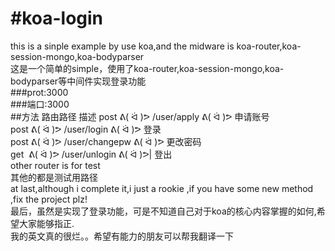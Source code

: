 #koa-login
===
this is a sinple example by use koa,and the midware is koa-router,koa-session-mongo,koa-bodyparser  
这是一个简单的simple，使用了koa-router,koa-session-mongo,koa-bodyparser等中间件实现登录功能  
###prot:3000  
###端口:3000  
##方法 路由路径  描述
  post ᕕ( ᐛ )ᕗ /user/apply    ᕕ( ᐛ )ᕗ 申请账号  
  post ᕕ( ᐛ )ᕗ /user/login    ᕕ( ᐛ )ᕗ 登录  
  post ᕕ( ᐛ )ᕗ /user/changepw ᕕ( ᐛ )ᕗ 更改密码  
  get  &nbsp;ᕕ( ᐛ )ᕗ /user/unlogin  ᕕ( ᐛ )ᕗ| 登出  
  other router is for test<br />
  其他的都是测试用路径  
  at last,although i complete it,i just a rookie ,if you have some new method ,fix the project plz!  
  最后，虽然是实现了登录功能，可是不知道自己对于koa的核心内容掌握的如何,希望大家能够指正.  
  我的英文真的很烂。。希望有能力的朋友可以帮我翻译一下  

       